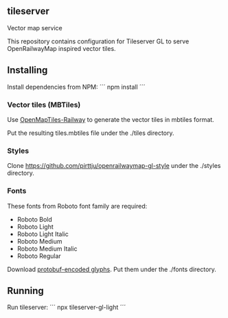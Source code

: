 ## tileserver
Vector map service

This repository contains configuration for Tileserver GL to serve OpenRailwayMap inspired vector tiles.

## Installing

Install dependencies from NPM:
´´´
npm install
´´´

### Vector tiles (MBTiles)

Use [OpenMapTiles-Railway](https://github.com/pirttju/openmaptiles-railway) to generate the vector tiles in mbtiles format.

Put the resulting tiles.mbtiles file under the ./tiles directory.

### Styles

Clone https://github.com/pirttju/openrailwaymap-gl-style under the ./styles directory.

### Fonts

These fonts from Roboto font family are required:
- Roboto Bold
- Roboto Light
- Roboto Light Italic
- Roboto Medium
- Roboto Medium Italic
- Roboto Regular

Download [protobuf-encoded glyphs](https://github.com/bravecow/fonts.pbf). Put them under the ./fonts directory.

## Running

Run tileserver:
´´´
npx tileserver-gl-light
´´´